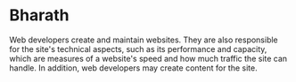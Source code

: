 # Bharath
Web developers create and maintain websites. They are also responsible for the site's technical aspects, such as its performance and capacity, which are measures of a website's speed and how much traffic the site can handle. In addition, web developers may create content for the site.
